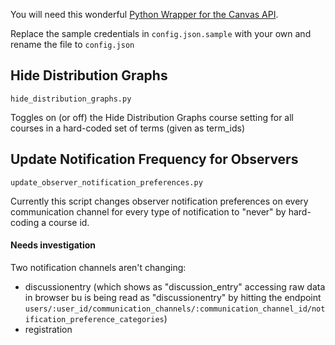 You will need this wonderful [Python Wrapper for the Canvas API](https://github.com/ucfopen/canvasapi).

Replace the sample credentials in `config.json.sample` with your own and rename the file to `config.json`

## Hide Distribution Graphs
`hide_distribution_graphs.py`

Toggles on (or off) the Hide Distribution Graphs course setting for all courses in a hard-coded set of terms (given as term_ids)

## Update Notification Frequency for Observers
`update_observer_notification_preferences.py`

Currently this script changes observer notification preferences on every communication channel for every type of notification to "never" by hard-coding a course id.

#### Needs investigation

Two notification channels aren't changing:

* discussionentry (which shows as "discussion_entry" accessing raw data in browser bu is being read as "discussionentry" by hitting the endpoint `users/:user_id/communication_channels/:communication_channel_id/notification_preference_categories`)
* registration
